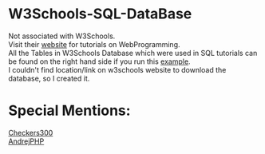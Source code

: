 # W3Schools-SQL-DataBase
Not associated with W3Schools.\
Visit their [website](https://www.w3schools.com) for tutorials on WebProgramming.\
All the Tables in W3Schools Database which were used in SQL tutorials can be found on the right hand side if you run this [example](https://www.w3schools.com/sql/trysql.asp?filename=trysql_select_all).\
I couldn't find location/link on w3schools website to download the database, so I created it.
# Special Mentions:
[Checkers300](https://github.com/Checkers300/W3Schools_Database)\
[AndrejPHP](https://github.com/AndrejPHP/w3schools-database)
